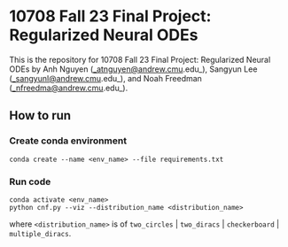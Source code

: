 # 10708 Fall 23 Final Project: Regularized Neural ODEs  
This is the repository for 10708 Fall 23 Final Project: Regularized Neural ODEs by Anh Nguyen (_atnguyen@andrew.cmu.edu_), Sangyun Lee (_sangyunl@andrew.cmu.edu_), and Noah Freedman (_nfreedma@andrew.cmu.edu_).


## How to run
### Create conda environment 
```
conda create --name <env_name> --file requirements.txt
```

### Run code

```
conda activate <env_name>
python cnf.py --viz --distribution_name <distribution_name>
```
where `<distribution_name>` is of `two_circles` | `two_diracs` | `checkerboard` | `multiple_diracs`.